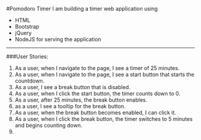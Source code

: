 #Pomodoro Timer
I am building a timer web application using
  - HTML
  - Bootstrap
  - jQuery
  - NodeJS for serving the application

---

###User Stories:
  1. As a user, when I navigate to the page, I see a timer of 25 minutes.
  2. As a user, when I navigate to the page, I see a start button that starts the countdown.
  3. As a user, I see a break button that is disabled.
  4. As a user, when I click the start button, the timer counts down to 0.
  5. As a user, after 25 minutes, the break button enables.
  6. as a user, I see a tooltip for the break button.
  7. As a user, when the break button becomes enabled, I can click it.
  8. As a user, when I click the break button, the timer switches to 5 minutes and begins counting down.
  9. 

